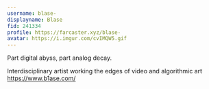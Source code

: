 ```yaml
---
username: blase-
displayname: Blase
fid: 241334
profile: https://farcaster.xyz/blase-
avatar: https://i.imgur.com/cvIMQW5.gif
---
```


Part digital abyss, part analog decay.

Interdisciplinary artist working the edges of video and algorithmic art
https://www.b1ase.com/
